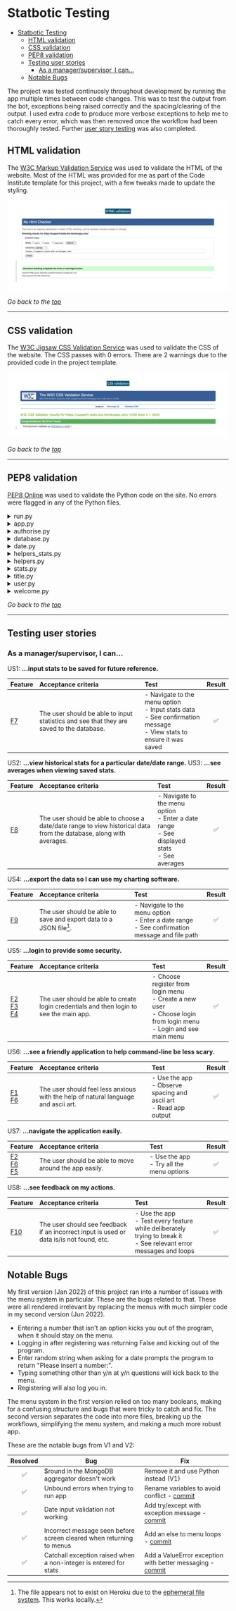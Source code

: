 # Statbotic Testing

- [Statbotic Testing](#statbotic-testing)
  - [HTML validation](#html-validation)
  - [CSS validation](#css-validation)
  - [PEP8 validation](#pep8-validation)
  - [Testing user stories](#testing-user-stories)
    - [As a manager/supervisor, I can...](#as-a-managersupervisor-i-can)
  - [Notable Bugs](#notable-bugs)


The project was tested continuosly throughout development by running the app multiple times between code changes. This was to test the output from the bot, exceptions being raised correctly and the spacing/clearing of the output. I used extra code to produce more verbose exceptions to help me to catch every error, which was then removed once the workflow had been thoroughly tested. Further [user story testing](#testing-user-stories) was also completed.

## HTML validation

The [W3C Markup Validation Service](https://validator.w3.org/) was used to validate the HTML of the website. Most of the HTML was provided for me as part of the Code Institute template for this project, with a few tweaks made to update the styling.

![HTML validation](docs/testing/html.png)

*Go back to the [top](#table-of-contents)*

---

## CSS validation

The [W3C Jigsaw CSS Validation Service](https://jigsaw.w3.org/css-validator/validator) was used to validate the CSS of the website. The CSS passes with 0 errors. There are 2 warnings due to the provided code in the project template.

![CSS validation](docs/testing/css.png)

*Go back to the [top](#table-of-contents)*

---

## PEP8 validation

[PEP8 Online](http://pep8online.com) was used to validate the Python code on the site. No errors were flagged in any of the Python files.

<details><summary>run.py</summary>
<img src="docs/testing/run.png">
</details>
<details><summary>app.py</summary>
<img src="docs/testing/app.png">
</details>
<details><summary>authorise.py</summary>
<img src="docs/testing/authorise.png">
</details>
<details><summary>database.py</summary>
<img src="docs/testing/database.png">
</details>
<details><summary>date.py</summary>
<img src="docs/testing/date.png">
</details>
<details><summary>helpers_stats.py</summary>
<img src="docs/testing/helpers_stats.png">
</details>
<details><summary>helpers.py</summary>
<img src="docs/testing/helpers.png">
</details>
<details><summary>stats.py</summary>
<img src="docs/testing/stats.png">
</details>
<details><summary>title.py</summary>
<img src="docs/testing/title.png">
</details>
<details><summary>user.py</summary>
<img src="docs/testing/user.png">
</details>
<details><summary>welcome.py</summary>
<img src="docs/testing/welcome.png">
</details>

*Go back to the [top](#table-of-contents)*

---

## Testing user stories

### As a manager/supervisor, I can...

US1: **...input stats to be saved for future reference.**

| **Feature** | **Acceptance criteria** | **Test** | **Result** |
|:--|:--|:--|:--:|
| [F7](README.md#7-add-or-update-statistics) | The user should be able to input statistics and see that they are saved to the database. | - Navigate to the menu option<br>- Input stats data<br>- See confirmation message<br>- View stats to ensure it was saved |:white_check_mark:|

US2: **...view historical stats for a particular date/date range.**
US3: **...see averages when viewing saved stats.**

| **Feature** | **Acceptance criteria** | **Test** | **Result** |
|:--|:--|:--|:--:|
| [F8](README.md#8-view-statistics) | The user should be able to choose a date/date range to view historical data from the database, along with averages. | - Navigate to the menu option<br>- Enter a date range<br>- See displayed stats<br>- See averages |:white_check_mark:|

US4: **...export the data so I can use my charting software.**

| **Feature** | **Acceptance criteria** | **Test** | **Result** |
|:--|:--|:--|:--:|
| [F9](README.md#9-export-stats) | The user should be able to save and export data to a JSON file[^1]. | - Navigate to the menu option<br>- Enter a date range<br>- See confirmation message and file path |:white_check_mark:|

[^1]: The file appears not to exist on Heroku due to the [ephemeral file system](https://help.heroku.com/K1PPS2WM/why-are-my-file-uploads-missing-deleted-from-the-application). This works locally.

US5: **...login to provide some security.**

| **Feature** | **Acceptance criteria** | **Test** | **Result** |
|:--|:--|:--|:--:|
| [F2](README.md#2-login-menu)<br>[F3](README.md#3-login)<br>[F4](README.md#4-register) | The user should be able to create login credentials and then login to see the main app. | - Choose register from login menu<br>- Create a new user<br>- Choose login from login menu<br>- Login and see main menu |:white_check_mark:|

US6: **...see a friendly application to help command-line be less scary.**

| **Feature** | **Acceptance criteria** | **Test** | **Result** |
|:--|:--|:--|:--:|
| [F1](README.md#1-welcome-banner)<br>[F6](README.md#6-main-menu) | The user should feel less anxious with the help of natural language and ascii art. | - Use the app<br>- Observe spacing and ascii art<br>- Read app output |:white_check_mark:|

US7: **...navigate the application easily.**

| **Feature** | **Acceptance criteria** | **Test** | **Result** |
|:--|:--|:--|:--:|
| [F2](README.md#2-login-menu)<br>[F6](README.md#6-main-menu)<br>[F5](README.md#5-exit) | The user should be able to move around the app easily. | - Use the app<br>- Try all the menu options |:white_check_mark:|

US8: **...see feedback on my actions.**

| **Feature** | **Acceptance criteria** | **Test** | **Result** |
|:--|:--|:--|:--:|
| [F10](README.md#10-exceptions) | The user should see feedback if an incorrect input is used or data is/is not found, etc. | - Use the app<br>- Test every feature while deliberately trying to break it<br>- See relevant error messages and loops |:white_check_mark:|

## Notable Bugs

My first version (Jan 2022) of this project ran into a number of issues with the menu system in particular. These are the bugs related to that. These were all rendered irrelevant by replacing the menus with much simpler code in my second version (Jun 2022).

- Entering a number that isn't an option kicks you out of the program, when it should stay on the menu.
- Logging in after registering was returning False and kicking out of the program.
- Enter random string when asking for a date prompts the program to return "Please insert a number:".
- Typing something other than y/n at y/n questions will kick back to the menu.
- Registering will also log you in.

The menu system in the first version relied on too many booleans, making for a confusing structure and bugs that were tricky to catch and fix. The second version separates the code into more files, breaking up the workflows, simplifying the menu system, and making a much more robust app.

These are the notable bugs from V1 and V2:

| **Resolved** | **Bug** | **Fix** |
|:--:|--|--|
| :white_check_mark: | $round in the MongoDB aggregator doesn't work | Remove it and use Python instead (V1) |
| :white_check_mark: | Unbound errors when trying to run app | Rename variables to avoid conflict - [commit](https://github.com/lucywoodman/stats-bot/commit/b2807f7a01e54cbdedef7f9801dd5c38e42002f2)|
| :white_check_mark: | Date input validation not working | Add try/except with exception message - [commit](https://github.com/lucywoodman/stats-bot/commit/13bf0abc307484c0a196730809ea697f69017ea2)|
| :white_check_mark: | Incorrect message seen before screen cleared when returning to menus | Add an else to menu loops - [commit](https://github.com/lucywoodman/stats-bot/commit/13c5fac263bc61ae012b5a291df541eef9067b0f)|
| :white_check_mark: | Catchall exception raised when a non-integer is entered for stats | Add a ValueError exception with better messaging - [commit](https://github.com/lucywoodman/stats-bot/commit/451d06ef8ed3e975a78d6274c484771a0ad38407)|
